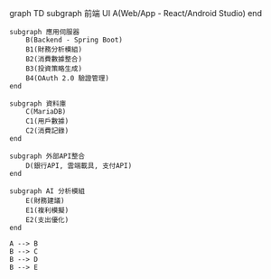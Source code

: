 graph TD
    subgraph 前端 UI
        A(Web/App - React/Android Studio)
    end

    subgraph 應用伺服器
        B(Backend - Spring Boot)
        B1(財務分析模組)
        B2(消費數據整合)
        B3(投資策略生成)
        B4(OAuth 2.0 驗證管理)
    end

    subgraph 資料庫
        C(MariaDB)
        C1(用戶數據)
        C2(消費記錄)
    end

    subgraph 外部API整合
        D(銀行API, 雲端載具, 支付API)
    end

    subgraph AI 分析模組
        E(財務建議)
        E1(複利模擬)
        E2(支出優化)
    end

    A --> B
    B --> C
    B --> D
    B --> E
